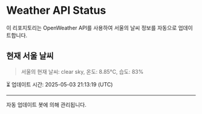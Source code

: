 
# Weather API Status

이 리포지토리는 OpenWeather API를 사용하여 서울의 날씨 정보를 자동으로 업데이트합니다.

## 현재 서울 날씨
> 서울의 현재 날씨: clear sky, 온도: 8.85°C, 습도: 83%

⏳ 업데이트 시간: 2025-05-03 21:13:19 (UTC)

---
자동 업데이트 봇에 의해 관리됩니다.
